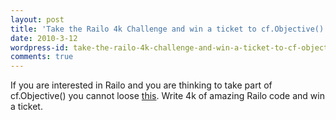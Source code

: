 ```yaml
---
layout: post
title: 'Take the Railo 4k Challenge and win a ticket to cf.Objective()!'
date: 2010-3-12
wordpress-id: take-the-railo-4k-challenge-and-win-a-ticket-to-cf-objective
comments: true
---
```

<p>If you are interested in Railo and you are thinking to take part of cf.Objective() you cannot loose <a href="http://www.railo.ch/blog/index.cfm/2010/3/12/Take-the-Railo-4k-Challenge-and-win-a-ticket-to-cfObjective" target="_blank">this</a>. Write 4k of amazing Railo code and win a ticket.</p>
<p> </p>
